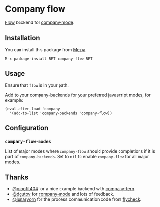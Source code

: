 # Company flow

[Flow][] backend for [company-mode][].

## Installation

You can install this package from [Melpa][]

```
M-x package-install RET company-flow RET
```

## Usage

Ensure that `flow` is in your path.

Add to your company-backends for your preferred javascript modes,
for example:

```elisp
(eval-after-load 'company
  '(add-to-list 'company-backends 'company-flow))
```

## Configuration

### `company-flow-modes`

List of major modes where `company-flow` should provide completions if it is
part of `company-backends`. Set to `nil` to enable `company-flow` for all major modes.

## Thanks

* [@proofit404][] for a nice example backend with [company-tern][].
* [@dgutov][] for [company-mode][] and lots of feedback.
* [@lunaryorn][] for the process communication code from [flycheck][].

[Flow]: https://flowtype.org/
[company-mode]: https://company-mode.github.com
[@proofit404]: https://github.com/proofit404
[@dgutov]: https://github.com/dgutov
[@lunaryorn]: https://github.com/lunaryorn
[company-tern]: https://github.com/proofit404/company-tern
[flycheck]: https://github.com/flycheck/flycheck
[Melpa]: http://melpa.milkbox.net/
